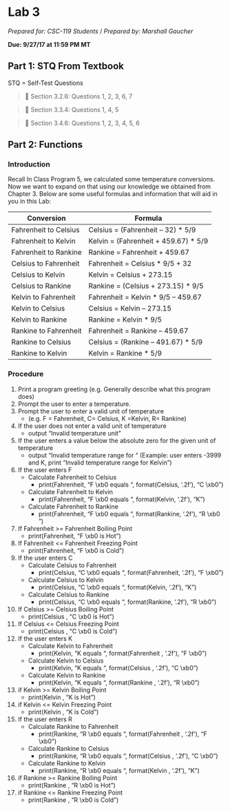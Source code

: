 # Lab 3
_Prepared for: CSC-119 Students_ /
_Prepared by: Marshall Gaucher_

**Due: 9/27/17 at 11:59 PM MT**

## Part 1: STQ From Textbook
STQ = Self-Test Questions

> :blue_book: Section 3.2.6: Questions 1, 2, 3, 6, 7

> :blue_book: Section 3.3.4: Questions 1, 4, 5

> :blue_book: Section 3.4.6: Questions 1, 2, 3, 4, 5, 6

## Part 2: Functions
### Introduction
Recall In Class Program 5, we calculated some temperature conversions. Now we want to expand on
that using our knowledge we obtained from Chapter 3. Below are some useful formulas and information
that will aid in you in this Lab:

| Conversion | Formula |
| --- | --- |
| Fahrenheit to Celsius | Celsius = (Fahrenheit – 32) * 5/9 |
| Fahrenheit to Kelvin | Kelvin = (Fahrenheit + 459.67) * 5/9 |
| Fahrenheit to Rankine| Rankine = Fahrenheit + 459.67 |
| Celsius to Fahrenheit| Fahrenheit = Celsius * 9/5 + 32 |
| Celsius to Kelvin | Kelvin = Celsius + 273.15 |
| Celsius to Rankine| Rankine = (Celsius + 273.15) * 9/5 |
| Kelvin to Fahrenheit| Fahrenheit = Kelvin * 9/5 – 459.67 |
| Kelvin to Celsius | Celsius = Kelvin – 273.15 |
| Kelvin to Rankine | Rankine = Kelvin * 9/5 |
| Rankine to Fahrenheit | Fahrenheit = Rankine – 459.67 |
| Rankine to Celsius | Celsius = (Rankine – 491.67) * 5/9 |
| Rankine to Kelvin | Kelvin = Rankine * 5/9 |


### Procedure

1. Print a program greeting (e.g. Generally describe what this program does)
2. Prompt the user to enter a temperature.
3. Prompt the user to enter a valid unit of temperature
   - (e.g. F = Fahrenheit, C= Celsius, K =Kelvin, R= Rankine)
4. If the user does not enter a valid unit of temperature
   - output “Invalid temperature unit”
5. If the user enters a value below the absolute zero for the given unit of temperature
   - output “Invalid temperature range for <temp unit> “
     (Example: user enters -3999 and K, print “Invalid temperature range for Kelvin”)
6. If the user enters F
   - Calculate Fahrenheit to Celsius
     - print(Fahrenheit, “F \xb0 equals “, format(Celsius, ‘.2f’), “C \xb0”)
   - Calculate Fahrenheit to Kelvin
     - print(Fahrenheit, “F \xb0 equals “, format(Kelvin, ‘.2f’), “K”)
   - Calculate Fahrenheit to Rankine
     - print(Fahrenheit, “F \xb0 equals “, format(Rankine, ‘.2f’), “R \xb0 ”)
7. If Fahrenheit >= Fahrenheit Boiling Point
   - print(Fahrenheit, “F \xb0 is Hot”)
8. If Fahrenheit <= Fahrenheit Freezing Point
   - print(Fahrenheit, “F \xb0 is Cold”)
9. If the user enters C
   - Calculate Celsius to Fahrenheit
     - print(Celsius, “C \xb0 equals “, format(Fahrenheit, ‘.2f’), “F \xb0”)
   - Calculate Celsius to Kelvin
     - print(Celsius, “C \xb0 equals “, format(Kelvin, ‘.2f’), “K”)
   - Calculate Celsius to Rankine
     - print(Celsius, “C \xb0 equals “, format(Rankine, ‘.2f’), “R \xb0”)
10. If Celsius >= Celsius Boiling Point
    - print(Celsius , “C \xb0 is Hot”)
11. If Celsius <= Celsius Freezing Point
    - print(Celsius , “C \xb0 is Cold”)
12. If the user enters K
    - Calculate Kelvin to Fahrenheit
      - print(Kelvin, “K equals “, format(Fahrenheit , ‘.2f’), “F \xb0”)
    - Calculate Kelvin to Celsius
      - print(Kelvin, “K equals “, format(Celsius , ‘.2f’), “C \xb0”)
    - Calculate Kelvin to Rankine
      - print(Kelvin, “K equals “, format(Rankine , ‘.2f’), “R \xb0”)
13. if Kelvin >= Kelvin Boiling Point
    - print(Kelvin , “K is Hot”)
14. if Kelvin <= Kelvin Freezing Point
    - print(Kelvin , “K is Cold”)
15. If the user enters R
    - Calculate Rankine to Fahrenheit
      - print(Rankine, “R \xb0 equals “, format(Fahrenheit , ‘.2f’), “F \xb0”)
    - Calculate Rankine to Celsius
      - print(Rankine, “R \xb0 equals “, format(Celsius , ‘.2f’), “C \xb0”)
    - Calculate Rankine to Kelvin
      - print(Rankine, “R \xb0 equals “, format(Kelvin , ‘.2f’), “K”)
16. if Rankine >= Rankine Boiling Point
    - print(Rankine , “R \xb0 is Hot”)
17. if Rankine <= Rankine Freezing Point
    - print(Rankine , “R \xb0 is Cold”)

